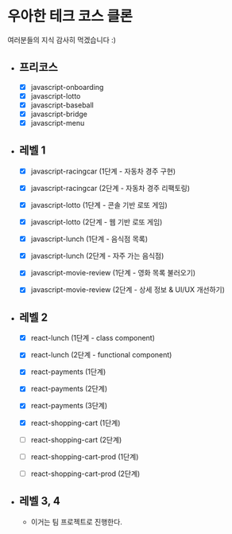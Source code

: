 # 우아한 테크 코스 클론

여러분들의 지식 감사히 먹겠습니다 :)

- ## 프리코스

  - [x] javascript-onboarding
  - [x] javascript-lotto
  - [x] javascript-baseball
  - [x] javascript-bridge
  - [x] javascript-menu

- ## 레벨 1

  - [x] javascript-racingcar (1단계 - 자동차 경주 구현)
  - [x] javascript-racingcar (2단계 - 자동차 경주 리팩토링)

  - [x] javascript-lotto (1단계 - 콘솔 기반 로또 게임)
  - [x] javascript-lotto (2단계 - 웹 기반 로또 게임)

  - [x] javascript-lunch (1단계 - 음식점 목록)
  - [x] javascript-lunch (2단계 - 자주 가는 음식점)

  - [x] javascript-movie-review (1단계 - 영화 목록 불러오기)
  - [x] javascript-movie-review (2단계 - 상세 정보 & UI/UX 개선하기)

- ## 레벨 2

  - [x] react-lunch (1단계 - class component)
  - [x] react-lunch (2단계 - functional component)

  - [x] react-payments (1단계)
  - [x] react-payments (2단계)
  - [x] react-payments (3단계)

  - [x] react-shopping-cart (1단계)
  - [ ] react-shopping-cart (2단계)

  - [ ] react-shopping-cart-prod (1단계)
  - [ ] react-shopping-cart-prod (2단계)

- ## 레벨 3, 4

  - 이거는 팀 프로젝트로 진행한다.
